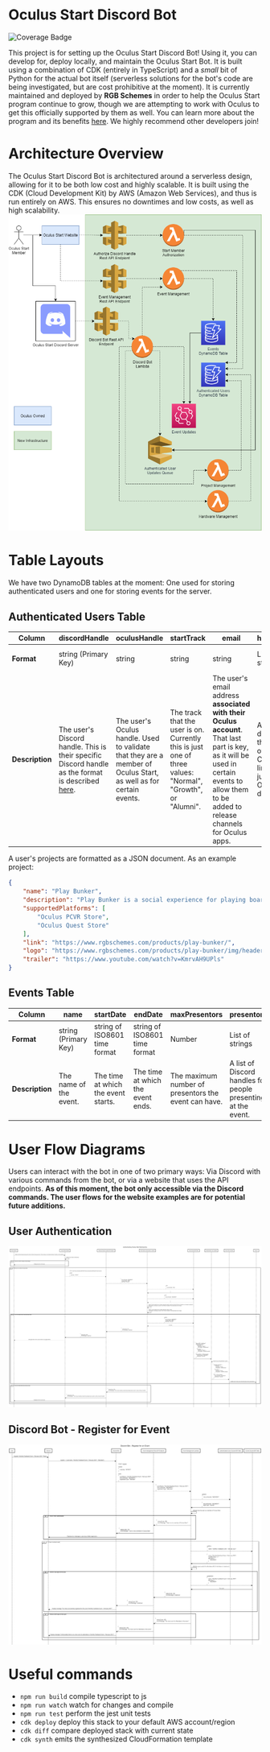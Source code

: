 # Oculus Start Discord Bot

![Coverage Badge](https://img.shields.io/endpoint?url=https://gist.githubusercontent.com/GEMISIS/d16ca0b787ba038971dd1308518c190d/raw/oculus-start-bot__heads_mainline.json)


This project is for setting up the Oculus Start Discord Bot! Using it, you can develop for, deploy locally, and maintain the Oculus Start Bot. It is built using a combination of CDK (entirely in TypeScript) and a *small* bit of Python for the actual bot itself (serverless solutions for the bot's code are being investigated, but are cost prohibitive at the moment). It is currently maintained and deployed by **RGB Schemes** in order to help the Oculus Start program continue to grow, though we are attempting to work with Oculus to get this officially supported by them as well. You can learn more about the program and its benefits [here](https://developer.oculus.com/oculus-start/). We highly recommend other developers join!

# Architecture Overview
The Oculus Start Discord Bot is architectured around a serverless design, allowing for it to be both low cost and highly scalable. It is built using the CDK (Cloud Development Kit) by AWS (Amazon Web Services), and thus is run entirely on AWS. This ensures no downtimes and low costs, as well as high scalability.
![The architecture diagram for the project.](diagrams/architecture.png?raw=true)

# Table Layouts
We have two DynamoDB tables at the moment: One used for storing authenticated users and one for storing events for the server.

## Authenticated Users Table
|**Column**|discordHandle|oculusHandle|startTrack|email|hardware|projects|
|--|-|-|---|--------|-----|---------|
|**Format**|string (Primary Key)|string|string|string|List of strings|List of Project objects|
|**Description**|The user's Discord handle. This is their specific Discord handle as the format is described [here](https://discord.com/developers/docs/resources/user).|The user's Oculus handle. Used to validate that they are a member of Oculus Start, as well as for certain events.|The track that the user is on. Currently this is just one of three values: "Normal", "Growth", or "Alumni".|The user's email address **associated with their Oculus account**. That last part is key, as it will be used in certain events to allow them to be added to release channels for Oculus apps.|A list of devices the user owns. Currently limited to just Oculus devices.|A list of projects the user has created. These projects have a specific format. See below for more details.

A user's projects are formatted as a JSON document. As an example project:
```json
{
    "name": "Play Bunker",
    "description": "Play Bunker is a social experience for playing board games, designed from the ground up for virtual reality. Jump into a room with friends and family anywhere in the world and play a wide variety of board games together. Not satisfied with the included games? Make your own using your own 3D models! Play Bunker is designed to give you the flexibility to have game night anytime, anywhere!",
    "supportedPlatforms": [
        "Oculus PCVR Store",
        "Oculus Quest Store"
    ],
    "link": "https://www.rgbschemes.com/products/play-bunker/",
    "logo": "https://www.rgbschemes.com/products/play-bunker/img/header.png",
    "trailer": "https://www.youtube.com/watch?v=KmrvAH9UPls"
}
```
## Events Table
|**Column**|name|startDate|endDate|maxPresentors|presentors|maxAttendees|attendees|
|-|-|---|--------|-----|---------|-|-|
|**Format**|string (Primary Key)|string of ISO8601 time format|string of ISO8601 time format|Number|List of strings|Number|List of strings|
|**Description**|The name of the event.|The time at which the event starts.|The time at which the event ends.|The maximum number of presentors the event can have.|A list of Discord handles for people presenting at the event.|The maximum number of attendees an event can have.|A list of Discord handles for people attending the event.|

# User Flow Diagrams
Users can interact with the bot in one of two primary ways: Via Discord with various commands from the bot, or via a website that uses the API endpoints. **As of this moment, the bot only accessible via the Discord commands. The user flows for the website examples are for potential future additions.**

## User Authentication
![User authentication flow diagram](diagrams/user-auth.png?raw=true)

## Discord Bot - Register for Event
![Registering for an event on Discord](diagrams/discord-event-registration.png?raw=true)

# Useful commands

 * `npm run build`   compile typescript to js
 * `npm run watch`   watch for changes and compile
 * `npm run test`    perform the jest unit tests
 * `cdk deploy`      deploy this stack to your default AWS account/region
 * `cdk diff`        compare deployed stack with current state
 * `cdk synth`       emits the synthesized CloudFormation template
